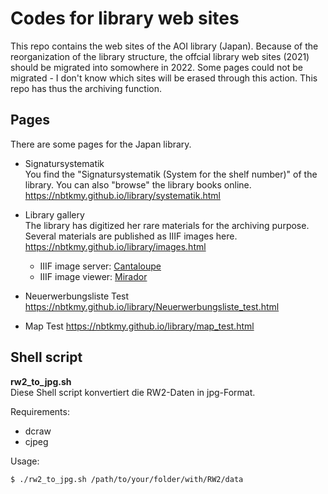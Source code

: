 # Codes for library web sites
This repo contains the web sites of the AOI library (Japan).
Because of the reorganization of the library structure, the offcial library web sites (2021) should be migrated into somowhere in 2022.
Some pages could not be migrated - I don't know which sites will be erased through this action.
This repo has thus the archiving function.

## Pages

There are some pages for the Japan library.  

* Signatursystematik  
You find the "Signatursystematik (System for the shelf number)" of the library. You can also "browse" the library books online.  
https://nbtkmy.github.io/library/systematik.html

* Library gallery  
The library has digitized her rare materials for the archiving purpose. Several materials are published as IIIF images here.  
https://nbtkmy.github.io/library/images.html  

    * IIIF image server: [Cantaloupe](https://cantaloupe-project.github.io/)  
    * IIIF image viewer: [Mirador](https://projectmirador.org/)  

* Neuerwerbungsliste Test  
https://nbtkmy.github.io/library/Neuerwerbungsliste_test.html

* Map Test
https://nbtkmy.github.io/library/map_test.html

## Shell script  

**rw2_to_jpg.sh**  
Diese Shell script konvertiert die RW2-Daten in jpg-Format.

Requirements:
* dcraw
* cjpeg

Usage: 
```
$ ./rw2_to_jpg.sh /path/to/your/folder/with/RW2/data
```


